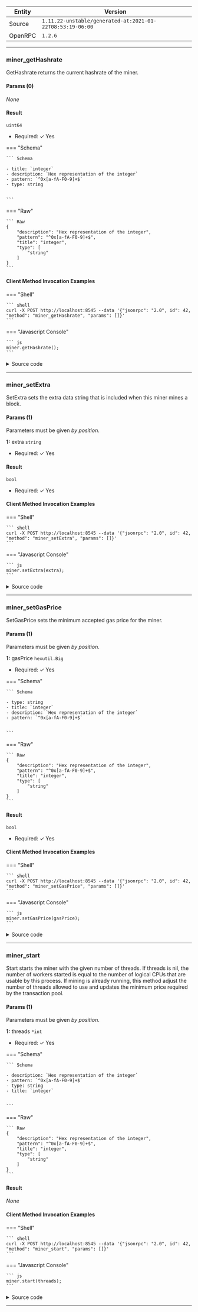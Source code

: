 






| Entity | Version |
| --- | --- |
| Source | <code>1.11.22-unstable/generated-at:2021-01-22T08:53:19-06:00</code> |
| OpenRPC | <code>1.2.6</code> |

---




### miner_getHashrate

GetHashrate returns the current hashrate of the miner.


#### Params (0)

_None_

#### Result




<code>uint64</code> 

  + Required: ✓ Yes

 
=== "Schema"

	``` Schema
	
	- title: `integer`
	- description: `Hex representation of the integer`
	- pattern: `^0x[a-fA-F0-9]+$`
	- type: string


	```

=== "Raw"

	``` Raw
	{
        "description": "Hex representation of the integer",
        "pattern": "^0x[a-fA-F0-9]+$",
        "title": "integer",
        "type": [
            "string"
        ]
    }
	```



#### Client Method Invocation Examples

=== "Shell"

	``` shell
	curl -X POST http://localhost:8545 --data '{"jsonrpc": "2.0", id": 42, "method": "miner_getHashrate", "params": []}'
	```

=== "Javascript Console"

	``` js
	miner.getHashrate();
	```


<details><summary>Source code</summary>
<p>
```go
func (api *PrivateMinerAPI) GetHashrate() uint64 {
	return api.e.miner.HashRate()
}// GetHashrate returns the current hashrate of the miner.

```
<a href="https://github.com/ethereum/go-ethereum/blob/master/eth/api.go#L153" target="_">View on GitHub →</a>
</p>
</details>

---



### miner_setEtherbase

SetEtherbase sets the etherbase of the miner


#### Params (1)

Parameters must be given _by position_.  


__1:__ 
etherbase <code>common.Address</code> 

  + Required: ✓ Yes

 
=== "Schema"

	``` Schema
	
	- title: `keccak`
	- description: `Hex representation of a Keccak 256 hash POINTER`
	- pattern: `^0x[a-fA-F\d]{64}$`
	- type: string


	```

=== "Raw"

	``` Raw
	{
        "description": "Hex representation of a Keccak 256 hash POINTER",
        "pattern": "^0x[a-fA-F\\d]{64}$",
        "title": "keccak",
        "type": [
            "string"
        ]
    }
	```





#### Result




<code>bool</code> 

  + Required: ✓ Yes




#### Client Method Invocation Examples

=== "Shell"

	``` shell
	curl -X POST http://localhost:8545 --data '{"jsonrpc": "2.0", id": 42, "method": "miner_setEtherbase", "params": []}'
	```

=== "Javascript Console"

	``` js
	miner.setEtherbase(etherbase);
	```


<details><summary>Source code</summary>
<p>
```go
func (api *PrivateMinerAPI) SetEtherbase(etherbase common.Address) bool {
	api.e.SetEtherbase(etherbase)
	return true
}// SetEtherbase sets the etherbase of the miner

```
<a href="https://github.com/ethereum/go-ethereum/blob/master/eth/api.go#L142" target="_">View on GitHub →</a>
</p>
</details>

---



### miner_setExtra

SetExtra sets the extra data string that is included when this miner mines a block.


#### Params (1)

Parameters must be given _by position_.  


__1:__ 
extra <code>string</code> 

  + Required: ✓ Yes






#### Result




<code>bool</code> 

  + Required: ✓ Yes




#### Client Method Invocation Examples

=== "Shell"

	``` shell
	curl -X POST http://localhost:8545 --data '{"jsonrpc": "2.0", id": 42, "method": "miner_setExtra", "params": []}'
	```

=== "Javascript Console"

	``` js
	miner.setExtra(extra);
	```


<details><summary>Source code</summary>
<p>
```go
func (api *PrivateMinerAPI) SetExtra(extra string) (bool, error) {
	if err := api.e.Miner().SetExtra([ // SetExtra sets the extra data string that is included when this miner mines a block.
	]byte(extra)); err != nil {
		return false, err
	}
	return true, nil
}
```
<a href="https://github.com/ethereum/go-ethereum/blob/master/eth/api.go#L124" target="_">View on GitHub →</a>
</p>
</details>

---



### miner_setGasPrice

SetGasPrice sets the minimum accepted gas price for the miner.


#### Params (1)

Parameters must be given _by position_.  


__1:__ 
gasPrice <code>hexutil.Big</code> 

  + Required: ✓ Yes

 
=== "Schema"

	``` Schema
	
	- type: string
	- title: `integer`
	- description: `Hex representation of the integer`
	- pattern: `^0x[a-fA-F0-9]+$`


	```

=== "Raw"

	``` Raw
	{
        "description": "Hex representation of the integer",
        "pattern": "^0x[a-fA-F0-9]+$",
        "title": "integer",
        "type": [
            "string"
        ]
    }
	```





#### Result




<code>bool</code> 

  + Required: ✓ Yes




#### Client Method Invocation Examples

=== "Shell"

	``` shell
	curl -X POST http://localhost:8545 --data '{"jsonrpc": "2.0", id": 42, "method": "miner_setGasPrice", "params": []}'
	```

=== "Javascript Console"

	``` js
	miner.setGasPrice(gasPrice);
	```


<details><summary>Source code</summary>
<p>
```go
func (api *PrivateMinerAPI) SetGasPrice(gasPrice hexutil.Big) bool {
	api.e.lock.Lock()
	api.e.gasPrice = (*big.Int)(&gasPrice)
	api.e.lock.Unlock()
	api.e.txPool.SetGasPrice((*big.Int)(&gasPrice))
	return true
}// SetGasPrice sets the minimum accepted gas price for the miner.

```
<a href="https://github.com/ethereum/go-ethereum/blob/master/eth/api.go#L132" target="_">View on GitHub →</a>
</p>
</details>

---



### miner_setRecommitInterval

SetRecommitInterval updates the interval for miner sealing work recommitting.


#### Params (1)

Parameters must be given _by position_.  


__1:__ 
interval <code>int</code> 

  + Required: ✓ Yes

 
=== "Schema"

	``` Schema
	
	- title: `integer`
	- description: `Hex representation of the integer`
	- pattern: `^0x[a-fA-F0-9]+$`
	- type: string


	```

=== "Raw"

	``` Raw
	{
        "description": "Hex representation of the integer",
        "pattern": "^0x[a-fA-F0-9]+$",
        "title": "integer",
        "type": [
            "string"
        ]
    }
	```





#### Result

_None_

#### Client Method Invocation Examples

=== "Shell"

	``` shell
	curl -X POST http://localhost:8545 --data '{"jsonrpc": "2.0", id": 42, "method": "miner_setRecommitInterval", "params": []}'
	```

=== "Javascript Console"

	``` js
	miner.setRecommitInterval(interval);
	```


<details><summary>Source code</summary>
<p>
```go
func (api *PrivateMinerAPI) SetRecommitInterval(interval int) {
	api.e.Miner().SetRecommitInterval(time.Duration(interval) * time.Millisecond)
}// SetRecommitInterval updates the interval for miner sealing work recommitting.

```
<a href="https://github.com/ethereum/go-ethereum/blob/master/eth/api.go#L148" target="_">View on GitHub →</a>
</p>
</details>

---



### miner_start

Start starts the miner with the given number of threads. If threads is nil,
the number of workers started is equal to the number of logical CPUs that are
usable by this process. If mining is already running, this method adjust the
number of threads allowed to use and updates the minimum price required by the
transaction pool.


#### Params (1)

Parameters must be given _by position_.  


__1:__ 
threads <code>*int</code> 

  + Required: ✓ Yes

 
=== "Schema"

	``` Schema
	
	- description: `Hex representation of the integer`
	- pattern: `^0x[a-fA-F0-9]+$`
	- type: string
	- title: `integer`


	```

=== "Raw"

	``` Raw
	{
        "description": "Hex representation of the integer",
        "pattern": "^0x[a-fA-F0-9]+$",
        "title": "integer",
        "type": [
            "string"
        ]
    }
	```





#### Result

_None_

#### Client Method Invocation Examples

=== "Shell"

	``` shell
	curl -X POST http://localhost:8545 --data '{"jsonrpc": "2.0", id": 42, "method": "miner_start", "params": []}'
	```

=== "Javascript Console"

	``` js
	miner.start(threads);
	```


<details><summary>Source code</summary>
<p>
```go
func (api *PrivateMinerAPI) Start(threads *int) error {
	if threads == nil {
		return api.e.StartMining(runtime.NumCPU())
	}
	return api.e.StartMining(*threads)
}// Start starts the miner with the given number of threads. If threads is nil,
// the number of workers started is equal to the number of logical CPUs that are
// usable by this process. If mining is already running, this method adjust the
// number of threads allowed to use and updates the minimum price required by the
// transaction pool.

```
<a href="https://github.com/ethereum/go-ethereum/blob/master/eth/api.go#L110" target="_">View on GitHub →</a>
</p>
</details>

---



### miner_stop

Stop terminates the miner, both at the consensus engine level as well as at
the block creation level.


#### Params (0)

_None_

#### Result

_None_

#### Client Method Invocation Examples

=== "Shell"

	``` shell
	curl -X POST http://localhost:8545 --data '{"jsonrpc": "2.0", id": 42, "method": "miner_stop", "params": []}'
	```

=== "Javascript Console"

	``` js
	miner.stop();
	```


<details><summary>Source code</summary>
<p>
```go
func (api *PrivateMinerAPI) Stop() {
	api.e.StopMining()
}// Stop terminates the miner, both at the consensus engine level as well as at
// the block creation level.

```
<a href="https://github.com/ethereum/go-ethereum/blob/master/eth/api.go#L119" target="_">View on GitHub →</a>
</p>
</details>

---

